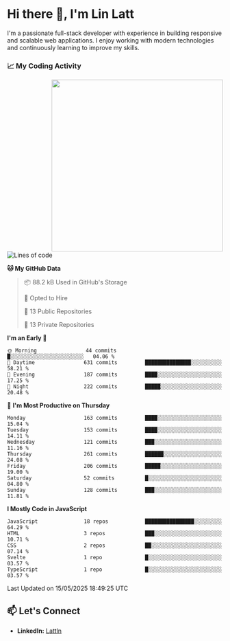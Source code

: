# Hi there 👋, I'm Lin Latt

I'm a passionate full-stack developer with experience in building responsive and scalable web applications. I enjoy working with modern technologies and continuously learning to improve my skills.

### 📈 My Coding Activity 
<img src="https://github.com/user-attachments/assets/6cec4854-3eec-4600-9120-9be1d3cb2bfe"  width="400px" align="right">

<!--START_SECTION:waka-->
![Lines of code](https://img.shields.io/badge/From%20Hello%20World%20I%27ve%20Written-490.9%20thousand%20lines%20of%20code-blue)

**🐱 My GitHub Data** 

> 📦 88.2 kB Used in GitHub's Storage 
 > 
> 💼 Opted to Hire
 > 
> 📜 13 Public Repositories 
 > 
> 🔑 13 Private Repositories 
 > 
**I'm an Early 🐤** 

```text
🌞 Morning                44 commits          █░░░░░░░░░░░░░░░░░░░░░░░░   04.06 % 
🌆 Daytime                631 commits         ███████████████░░░░░░░░░░   58.21 % 
🌃 Evening                187 commits         ████░░░░░░░░░░░░░░░░░░░░░   17.25 % 
🌙 Night                  222 commits         █████░░░░░░░░░░░░░░░░░░░░   20.48 % 
```
📅 **I'm Most Productive on Thursday** 

```text
Monday                   163 commits         ████░░░░░░░░░░░░░░░░░░░░░   15.04 % 
Tuesday                  153 commits         ████░░░░░░░░░░░░░░░░░░░░░   14.11 % 
Wednesday                121 commits         ███░░░░░░░░░░░░░░░░░░░░░░   11.16 % 
Thursday                 261 commits         ██████░░░░░░░░░░░░░░░░░░░   24.08 % 
Friday                   206 commits         █████░░░░░░░░░░░░░░░░░░░░   19.00 % 
Saturday                 52 commits          █░░░░░░░░░░░░░░░░░░░░░░░░   04.80 % 
Sunday                   128 commits         ███░░░░░░░░░░░░░░░░░░░░░░   11.81 % 
```


**I Mostly Code in JavaScript** 

```text
JavaScript               18 repos            ████████████████░░░░░░░░░   64.29 % 
HTML                     3 repos             ███░░░░░░░░░░░░░░░░░░░░░░   10.71 % 
CSS                      2 repos             ██░░░░░░░░░░░░░░░░░░░░░░░   07.14 % 
Svelte                   1 repo              █░░░░░░░░░░░░░░░░░░░░░░░░   03.57 % 
TypeScript               1 repo              █░░░░░░░░░░░░░░░░░░░░░░░░   03.57 % 
```




 Last Updated on 15/05/2025 18:49:25 UTC
<!--END_SECTION:waka-->

## 📫 Let's Connect

- **LinkedIn:** [Lattln](https://linkedin.com/in/lin-latt)
<!-- - **Portfolio:** [Your Portfolio](https://yourportfolio.com) -->
